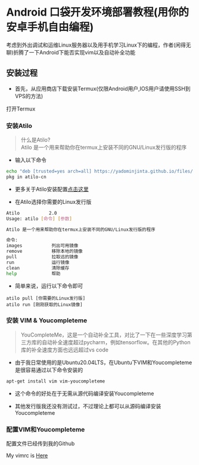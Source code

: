 # Android 口袋开发环境部署教程(用你的安卓手机自由编程)
考虑到外出调试和运维Linux服务器以及用手机学习Linux下的编程，作者(闲得无聊)折腾了一下Android下能否实现vim以及自动补全功能

## 安装过程
- 首先，从应用商店下载安装Termux(仅限Android用户,IOS用户请使用SSH到VPS的方法) 

打开Termux
### 安装Atilo
> 什么是Atilo?<br>
> Atilo 是一个用来帮助你在termux上安装不同的GNU/Linux发行版的程序 

- 输入以下命令 
```bash
echo "deb [trusted=yes arch=all] https://yadominjinta.github.io/files/ termux extras" >> $PREFIX/etc/apt/sources.list
pkg in atilo-cn
```
- 更多关于Atilo安装配置[点击这里](https://github.com/YadominJinta/atilo/blob/master/README.md)

- 在Atilo选择你需要的Linux发行版
```bash
Atilo           2.0
Usage: atilo [命令] [参数]

Atilo 是一个用来帮助你在termux上安装不同的GNU/Linux发行版的程序

命令:
images           列出可用镜像
remove           移除本地的镜像
pull             拉取远的镜像
run              运行镜像
clean            清除缓存
help             帮助
```
- 简单来说，运行以下命令即可
```
atilo pull [你需要的Linux发行版]
atilo run [刚刚获取的Linux镜像]
```
### 安装 VIM & Youcompleteme
> YouCompleteMe，这是一个自动补全工具，对比了一下在一些深度学习第三方库的自动补全速度超过pycharm，例如tensorflow。在其他的Python库的补全速度方面也远远超过vs code

- 由于我日常使用的是Ubuntu20.04LTS，在Ubuntu下VIM和Youcompleteme是很容易通过以下命令安装的 
```bash
apt-get install vim vim-youcompleteme
```
- 这个命令的好处在于无需从源代码编译安装Youcompleteme

- 其他发行版我还没有测试过，不过理论上都可以从源码编译安装Youcompleteme
### 配置VIM和Youcompleteme
配置文件已经传到我的Github

My vimrc is [Here](https://github.com/zhzhzhy/My_vimrc)
